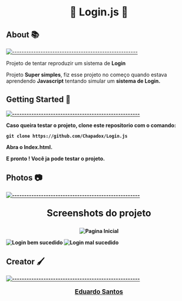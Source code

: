 <h1 align="center">🔐 Login.js 🔐 </h1>


## About 📚
[![-----------------------------------------------------](https://raw.githubusercontent.com/andreasbm/readme/master/assets/lines/colored.png)](#table-of-contents)

<p>Projeto de tentar reproduzir um sistema de <strong>Login</strong></p>

<p>Projeto <strong>Super simples</strong>, fiz esse projeto no começo quando estava aprendendo <strong>Javascript</strong> tentando simular um <strong>sistema de Login.</strongp>

##  Getting Started 🧪
[![-----------------------------------------------------](https://raw.githubusercontent.com/andreasbm/readme/master/assets/lines/colored.png)](#table-of-contents)

<p>Caso queira testar o projeto, clone este repositorio com o comando:</p>

    git clone https://github.com/Chapadox/Login.js

<p>Abra o <strong>Index.html.</strong></p>

<p><strong>E pronto !</strong> Você ja pode testar o projeto.</p> 

## Photos 📷
[![-----------------------------------------------------](https://raw.githubusercontent.com/andreasbm/readme/master/assets/lines/colored.png)](#table-of-contents)

<p style="font-size:25px" align="center"><strong>Screenshots do projeto</strong></p>

<p align="center">
   <img src="https://i.ibb.co/9p8GhF4/log1.png" alt="Pagina Inicial">
</p>

<img src="https://i.ibb.co/1Jc8Sym/log2.png" alt="Login bem sucedido">

<img src="https://i.ibb.co/GdhywWw/log3.png" alt="Login mal sucedido">

## Creator 🖌️
[![-----------------------------------------------------](https://raw.githubusercontent.com/andreasbm/readme/master/assets/lines/colored.png)](#table-of-contents)

<a href="https://www.linkedin.com/in/destr00/"><p style="font-size: 17px;" align=center>Eduardo Santos</p></a>

